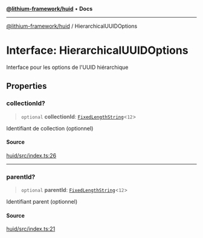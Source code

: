 [**@lithium-framework/huid**](../README.md) • **Docs**

***

[@lithium-framework/huid](../README.md) / HierarchicalUUIDOptions

# Interface: HierarchicalUUIDOptions

Interface pour les options de l'UUID hiérarchique

## Properties

### collectionId?

> `optional` **collectionId**: [`FixedLengthString`](../type-aliases/FixedLengthString.md)\<`12`\>

Identifiant de collection (optionnel)

#### Source

[huid/src/index.ts:26](https://github.com/lithium-framework/huid/blob/982c2b7791351db64705f59c04989162f73d2765/src/index.ts#L26)

***

### parentId?

> `optional` **parentId**: [`FixedLengthString`](../type-aliases/FixedLengthString.md)\<`12`\>

Identifiant parent (optionnel)

#### Source

[huid/src/index.ts:21](https://github.com/lithium-framework/huid/blob/982c2b7791351db64705f59c04989162f73d2765/src/index.ts#L21)
